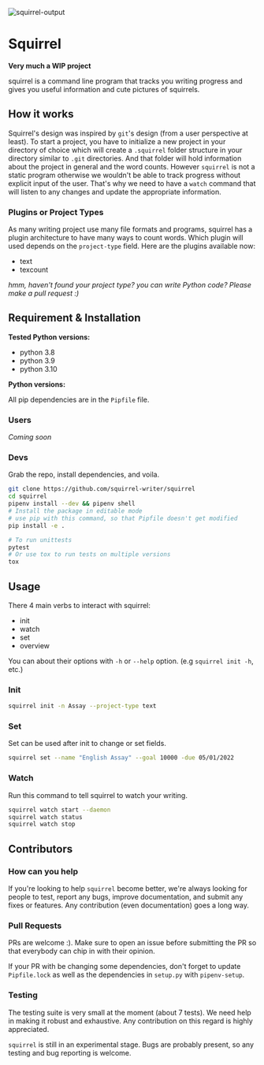 ![squirrel-output](squirrel-overview-output.png "output of overview command")

# Squirrel
**Very much a WIP project**

squirrel is a command line program that tracks you writing progress and gives you useful information and cute pictures of squirrels.

## How it works
Squirrel's design was inspired by `git`'s design (from a user perspective at least). To start a project, you have to initialize a new project in your directory of choice which will create a `.squirrel` folder structure in your directory similar to `.git` directories.
And that folder will hold information about the project in general and the word counts.
However `squirrel` is not a static program otherwise we wouldn't be able to track progress without explicit input of the user. That's why we need to have a `watch` command that will listen to any changes and update the appropriate information.

### Plugins or Project Types
As many writing project use many file formats and programs, squirrel has a plugin architecture to have many ways to count words.
Which plugin will used depends on the `project-type` field.
Here are the plugins available now:
* text
* texcount

*hmm, haven't found your project type? you can write Python code? Please make a pull request :)*

## Requirement & Installation
**Tested Python versions:**
* python 3.8
* python 3.9
* python 3.10

**Python versions:**

All pip dependencies are in the `Pipfile` file.

### Users
*Coming soon*
### Devs
Grab the repo, install dependencies, and voila.
```sh
git clone https://github.com/squirrel-writer/squirrel
cd squirrel
pipenv install --dev && pipenv shell
# Install the package in editable mode
# use pip with this command, so that Pipfile doesn't get modified
pip install -e .

# To run unittests
pytest
# Or use tox to run tests on multiple versions
tox
```
## Usage
There 4 main verbs to interact with squirrel:
* init
* watch
* set
* overview

You can about their options with `-h` or `--help` option. (e.g `squirrel init -h`, etc.)
### Init
```sh
squirrel init -n Assay --project-type text
```
### Set
Set can be used after init to change or set fields.
```sh
squirrel set --name "English Assay" --goal 10000 -due 05/01/2022
```
### Watch
Run this command to tell squirrel to watch your writing.
```sh
squirrel watch start --daemon
squirrel watch status
squirrel watch stop
```

## Contributors

### How can you help
If you're looking to help `squirrel` become better, we're always looking
for people to test, report any bugs, improve documentation,
and submit any fixes or features. 
Any contribution (even documentation) goes a long way.

### Pull Requests
PRs are welcome :). Make sure to open an issue before submitting the
PR so that everybody can chip in with their opinion.

If your PR with be changing some dependencies, don't forget to update `Pipfile.lock` as well as the dependencies in `setup.py` with `pipenv-setup`.

### Testing
The testing suite is very small at the moment (about 7 tests). 
We need help in making it robust and exhaustive. Any contribution on this regard is highly appreciated.

`squirrel` is still in an experimental stage. Bugs are probably present, so any testing and bug reporting is welcome.

